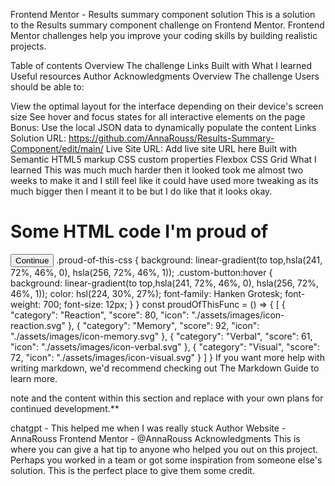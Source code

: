 Frontend Mentor - Results summary component solution
This is a solution to the Results summary component challenge on Frontend Mentor. Frontend Mentor challenges help you improve your coding skills by building realistic projects.

Table of contents
Overview
The challenge
Links
Built with
What I learned
Useful resources
Author
Acknowledgments
Overview
The challenge
Users should be able to:

View the optimal layout for the interface depending on their device's screen size
See hover and focus states for all interactive elements on the page
Bonus: Use the local JSON data to dynamically populate the content
Links
Solution URL: https://github.com/AnnaRouss/Results-Summary-Component/edit/main/
Live Site URL: Add live site URL here
Built with
Semantic HTML5 markup
CSS custom properties
Flexbox
CSS Grid
What I learned
This was much much harder then it looked took me almost two weeks to make it and I still feel like it could have used more tweaking as its much bigger then I meant it to be but I do like that it looks okay.

<h1>Some HTML code I'm proud of</h1>
<button class="custom-button">Continue</button>
.proud-of-this-css {
  background: linear-gradient(to top,hsla(241, 72%, 46%, 0), hsla(256, 72%, 46%, 1));
  .custom-button:hover {
    background: linear-gradient(to top,hsla(241, 72%, 46%, 0), hsla(256, 72%, 46%, 1));
    color: hsl(224, 30%, 27%);
    font-family: Hanken Grotesk;
    font-weight: 700;
    font-size: 12px;
}
}
const proudOfThisFunc = () => {
 [
  {
    "category": "Reaction",
    "score": 80,
    "icon": "./assets/images/icon-reaction.svg"
  },
  {
    "category": "Memory",
    "score": 92,
    "icon": "./assets/images/icon-memory.svg"
  },
  {
    "category": "Verbal",
    "score": 61,
    "icon": "./assets/images/icon-verbal.svg"
  },
  {
    "category": "Visual",
    "score": 72,
    "icon": "./assets/images/icon-visual.svg"
  }
]
}
If you want more help with writing markdown, we'd recommend checking out The Markdown Guide to learn more.

note and the content within this section and replace with your own plans for continued development.**

chatgpt - This helped me when I was really stuck
Author
Website - AnnaRouss
Frontend Mentor - @AnnaRouss
Acknowledgments
This is where you can give a hat tip to anyone who helped you out on this project. Perhaps you worked in a team or got some inspiration from someone else's solution. This is the perfect place to give them some credit.

